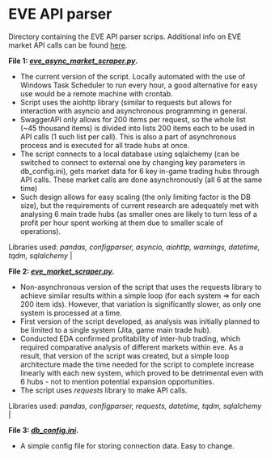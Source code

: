 # EVE API parser
Directory containing the EVE API parser scrips. Additional info on EVE market API calls can be found [here](https://wiki.eveuniversity.org/API_access_to_market_data).

**File 1: [*eve_async_market_scraper.py*](https://github.com/samalyarov/eve_online_market_analysis/blob/main/api_parser/eve_async_market_scraper.py).**
- The current version of the script. Locally automated with the use of Windows Task Scheduler to run every hour, a good alternative for easy use would be a remote machine with crontab.
- Script uses the aiohttp library (similar to requests but allows for interaction with asyncio and asynchronous programming in general. 
- SwaggerAPI only allows for 200 items per request, so the whole list (~45 thousand items) is divided into lists 200 items each to be used in API calls (1 such list per call). This is also a part of asynchronous process and is executed for all trade hubs at once. 
- The script connects to a local database using sqlalchemy (can be switched to connect to external one by changing key parameters in db_config.ini), gets market data for 6 key in-game trading hubs through API calls. These market calls are done asynchronously (all 6 at the same time)
- Such design allows for easy scaling (the only limiting factor is the DB size), but the requirements of current research are adequately met with analysing 6 main trade hubs (as smaller ones are likely to turn less of a profit per hour spent working at them due to smaller scale of operations).

Libraries used: *pandas, configparser, asyncio, aiohttp, warnings, datetime, tqdm, sqlalchemy* |

**File 2: [*eve_market_scraper.py*](https://github.com/samalyarov/eve_online_market_analysis/blob/main/api_parser/eve_market_scraper.py).**
- Non-asynchronous version of the script that uses the requests library to achieve similar results within a simple loop (for each system => for each 200 item ids). However, that variation is significantly slower, as only one system is processed at a time.
- First version of the script developed, as analysis was initially planned to be limited to a single system (Jita, game main trade hub). 
- Conducted EDA confirmed profitability of inter-hub trading, which required comparative analysis of different markets within eve. As a result, that version of the script was created, but a simple loop architecture made the time needed for the script to complete increase linearly with each new system, which proved to be detrimental even with 6 hubs - not to mention potential expansion opportunities.
- The script uses *requests* library to make API calls.

Libraries used: *pandas, configparser, requests, datetime, tqdm, sqlalchemy* |

**File 3: [*db_config.ini*](https://github.com/samalyarov/eve_online_market_analysis/blob/main/api_parser/db_config.ini).**
- A simple config file for storing connection data. Easy to change.
